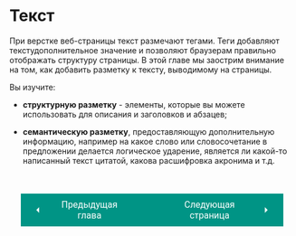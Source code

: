 # Текст

При верстке веб-страницы текст размечают тегами. Теги добавляют текстудополнительное значение и позволяют браузерам правильно отображать структуру страницы.
В этой главе мы заострим внимание на том, как добавить разметку к тексту, выводимому на страницы.

Вы изучите:

* **структурную разметку** - элементы, которые вы можете использовать для описания и заголовков и абзацев;

* **семантическую разметку**, предоставляющую дополнительную информацию, например на какое слово или словосочетание в предложении делается логическое ударение, является ли какой-то написанный текст цитатой, какова расшифровка акронима и т.д.

<div style="display: flex; justify-content: space-between; padding: 20px; margin-top:30px;"><button class="custom-button" style="background-color: rgb(0, 148, 133); color: white; font-family: 'Roboto', sans-serif; border: none; cursor: pointer; padding: 10px 20px; font-size: 16px; display: flex; align-items: center;" onclick="window.location.href='/sitetest/html/struct/'"><svg xmlns="http://www.w3.org/2000/svg" viewBox="0 0 24 24" style="fill: white; width: 20px; height: 20px;"><path d="M15 18l-6-6 6-6" /></svg><span style="margin: 0 10px;">Предыдущая глава</span></button><button class="custom-button" style="background-color: rgb(0, 148, 133); color: white; font-family: 'Roboto', sans-serif; border: none; cursor: pointer; padding: 10px 20px; font-size: 16px; display: flex; align-items: center;" onclick="window.location.href='headers/'"><span style="margin: 0 10px;">Следующая страница</span><svg xmlns="http://www.w3.org/2000/svg" viewBox="0 0 24 24" style="fill: white; width: 20px; height: 20px;"><path d="M9 18l6-6-6-6" /></svg></button></div>
